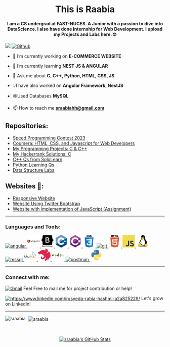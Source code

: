 <h1 align="center">This is Raabia</h1>
<h4 align="center">I am a CS undergrad at FAST-NUCES. A Junior with a passion to dive into DataScience. I also have done Internship for Web Development. I upload my Projects and Labs here. 🤓</h3>
<p align="center">
 
![](https://visitor-badge.laobi.icu/badge?page_id=SRAABIA.SRAABIA)
[![Github](https://img.shields.io/github/followers/SRAABIA?label=Follow&style=social)](https://github.com/SRAABIA)
 </p>

- 🔭 I’m currently working on **E-COMMERCE WEBSITE**

- 🌱 I’m currently learning **NEST JS & ANGULAR**

- 💬 Ask me about **C, C++, Python, HTML, CSS, JS**

- 💡I have also worked on **Angular Framework, NestJS**

- 🕸️Used Databases **MySQL**

- 📫 How to reach me **sraabiahh@gmail.com**

## Repositories:

- [Speed Programming Contest 2023](https://github.com/SRAABIA/SpeedProgrammingContest)
- [Coursera: HTML, CSS, and Javascript for Web Developers](https://github.com/SRAABIA/SRAABIA.github.io)
- [My Programming Projects: C & C++](https://github.com/SRAABIA/PROJECTS)
- [My Hackerrank Solutions: C](https://github.com/SRAABIA/Hackerrank_Sol)
- [C++ Qs from SoloLearn](https://github.com/SRAABIA/SoloLearn_Cpp)
- [Python Learning Qs](https://github.com/SRAABIA/Pyhton_Learning)
- [Data Structure Labs](https://github.com/SRAABIA/Data-Structures-Labs)

## Websites 📄:

- [Responsive Website](https://sraabia.github.io/module2_solution/index.html)
- [Website Using Twitter Bootstrap](https://sraabia.github.io/module3_solution/module3_solution.html)
- [Website with implementation of JavaScript (Assignment)](https://sraabia.github.io/module4_solution/index.html)
<hr />
<h3 align="left">Languages and Tools:</h3>
<p align="left"> <a href="https://angular.io" target="_blank" rel="noreferrer"> <img src="https://angular.io/assets/images/logos/angular/angular.svg" alt="angular" width="40" height="40"/> </a> <a href="https://angular.io" target="_blank" rel="noreferrer"> <img src="https://raw.githubusercontent.com/devicons/devicon/master/icons/angularjs/angularjs-original-wordmark.svg" alt="angularjs" width="40" height="40"/> </a> <a href="https://getbootstrap.com" target="_blank" rel="noreferrer"> <img src="https://raw.githubusercontent.com/devicons/devicon/master/icons/bootstrap/bootstrap-plain-wordmark.svg" alt="bootstrap" width="40" height="40"/> </a> <a href="https://www.w3schools.com/cpp/" target="_blank" rel="noreferrer"> <img src="https://raw.githubusercontent.com/devicons/devicon/master/icons/cplusplus/cplusplus-original.svg" alt="cplusplus" width="40" height="40"/> </a> <a href="https://www.w3schools.com/cs/" target="_blank" rel="noreferrer"> <img src="https://raw.githubusercontent.com/devicons/devicon/master/icons/csharp/csharp-original.svg" alt="csharp" width="40" height="40"/> </a> <a href="https://www.w3schools.com/css/" target="_blank" rel="noreferrer"> <img src="https://raw.githubusercontent.com/devicons/devicon/master/icons/css3/css3-original-wordmark.svg" alt="css3" width="40" height="40"/> </a> <a href="https://git-scm.com/" target="_blank" rel="noreferrer"> <img src="https://www.vectorlogo.zone/logos/git-scm/git-scm-icon.svg" alt="git" width="40" height="40"/> </a> <a href="https://www.w3.org/html/" target="_blank" rel="noreferrer"> <img src="https://raw.githubusercontent.com/devicons/devicon/master/icons/html5/html5-original-wordmark.svg" alt="html5" width="40" height="40"/> </a> <a href="https://developer.mozilla.org/en-US/docs/Web/JavaScript" target="_blank" rel="noreferrer"> <img src="https://raw.githubusercontent.com/devicons/devicon/master/icons/javascript/javascript-original.svg" alt="javascript" width="40" height="40"/> </a> <a href="https://www.linux.org/" target="_blank" rel="noreferrer"> <img src="https://raw.githubusercontent.com/devicons/devicon/master/icons/linux/linux-original.svg" alt="linux" width="40" height="40"/> </a> <a href="https://www.microsoft.com/en-us/sql-server" target="_blank" rel="noreferrer"> <img src="https://www.svgrepo.com/show/303229/microsoft-sql-server-logo.svg" alt="mssql" width="40" height="40"/> </a> <a href="https://www.mysql.com/" target="_blank" rel="noreferrer"> <img src="https://raw.githubusercontent.com/devicons/devicon/master/icons/mysql/mysql-original-wordmark.svg" alt="mysql" width="40" height="40"/> </a> <a href="https://nestjs.com/" target="_blank" rel="noreferrer"> <img src="https://raw.githubusercontent.com/devicons/devicon/master/icons/nestjs/nestjs-plain.svg" alt="nestjs" width="40" height="40"/> </a> <a href="https://nodejs.org" target="_blank" rel="noreferrer"> <img src="https://raw.githubusercontent.com/devicons/devicon/master/icons/nodejs/nodejs-original-wordmark.svg" alt="nodejs" width="40" height="40"/> </a> <a href="https://postman.com" target="_blank" rel="noreferrer"> <img src="https://www.vectorlogo.zone/logos/getpostman/getpostman-icon.svg" alt="postman" width="40" height="40"/> </a> <a href="https://www.python.org" target="_blank" rel="noreferrer"> <img src="https://raw.githubusercontent.com/devicons/devicon/master/icons/python/python-original.svg" alt="python" width="40" height="40"/> </a> </p>
<hr />
<h3 align="left">Connect with me:</h3>
<p align="left">
 <a href="mailto:sraabiahh@gmail.com" target="blank" ><img src="https://github.com/dheereshagrwal/colored-icons/blob/master/images/gmail.png" alt="Gmail" height="40" width="40" syle="vertical-align=bottom"></a> Feel Free to mail me for project contribution or help!
 
<a href="https://linkedin.com/in/https://www.linkedin.com/in/syeda-rabia-hashmi-a2a825229/" target="blank"><img align="center" src="https://raw.githubusercontent.com/rahuldkjain/github-profile-readme-generator/master/src/images/icons/Social/linked-in-alt.svg" alt="https://www.linkedin.com/in/syeda-rabia-hashmi-a2a825229/" alt="LinkedIn" height="30" width="40"/></a> Let's grow on LinkedIn!

</p>
<hr />
<p>
 <img align="left" src="https://github-readme-stats.vercel.app/api/top-langs?username=sraabia&show_icons=true&locale=en&layout=compact&theme=dark&card_width=340" alt="sraabia" />
</p>

<p>&nbsp;
 <img align="center" src="https://github-readme-streak-stats.herokuapp.com/?user=sraabia&theme=dark" alt="sraabia" />
</p>
<br>
<p align="center">
  <a href="https://awesome-github-stats.azurewebsites.net/index.html??cardType=github&theme=dark&showIcons=false&preferLogin=true"> 
  <img height=200 align="center" alt="sraabia's GitHub Stats" src="https://awesome-github-stats.azurewebsites.net/user-stats/sraabia?cardType=github&theme=dark&showIcons=false" />  </a>
</p>
